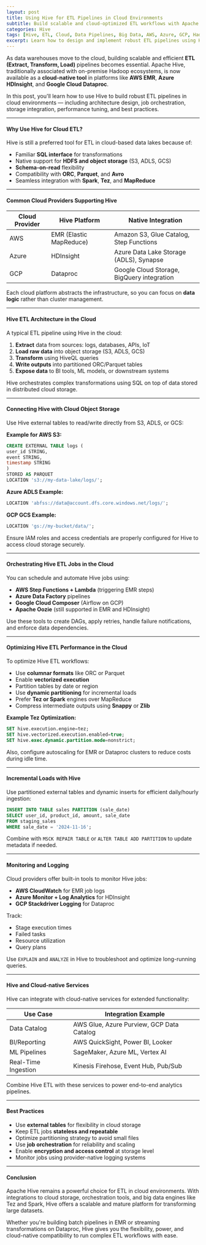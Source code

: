 ```yaml
---
layout: post
title: Using Hive for ETL Pipelines in Cloud Environments
subtitle: Build scalable and cloud-optimized ETL workflows with Apache Hive on AWS, Azure, and GCP
categories: Hive
tags: [Hive, ETL, Cloud, Data Pipelines, Big Data, AWS, Azure, GCP, Hadoop]
excerpt: Learn how to design and implement robust ETL pipelines using Hive in cloud environments like AWS, Azure, and GCP. Explore best practices, performance tips, and integration with cloud-native services.
---
```

As data warehouses move to the cloud, building scalable and efficient **ETL (Extract, Transform, Load)** pipelines becomes essential. Apache Hive, traditionally associated with on-premise Hadoop ecosystems, is now available as a **cloud-native tool** in platforms like **AWS EMR**, **Azure HDInsight**, and **Google Cloud Dataproc**.

In this post, you'll learn how to use Hive to build robust ETL pipelines in cloud environments — including architecture design, job orchestration, storage integration, performance tuning, and best practices.

---

#### Why Use Hive for Cloud ETL?

Hive is still a preferred tool for ETL in cloud-based data lakes because of:

- Familiar **SQL interface** for transformations
- Native support for **HDFS and object storage** (S3, ADLS, GCS)
- **Schema-on-read** flexibility
- Compatibility with **ORC**, **Parquet**, and **Avro**
- Seamless integration with **Spark**, **Tez**, and **MapReduce**

---

#### Common Cloud Providers Supporting Hive

| Cloud Provider | Hive Platform                    | Native Integration                         |
|----------------|----------------------------------|---------------------------------------------|
| AWS            | EMR (Elastic MapReduce)          | Amazon S3, Glue Catalog, Step Functions     |
| Azure          | HDInsight                        | Azure Data Lake Storage (ADLS), Synapse     |
| GCP            | Dataproc                         | Google Cloud Storage, BigQuery integration  |

Each cloud platform abstracts the infrastructure, so you can focus on **data logic** rather than cluster management.

---

#### Hive ETL Architecture in the Cloud

A typical ETL pipeline using Hive in the cloud:

1. **Extract** data from sources: logs, databases, APIs, IoT
2. **Load raw data** into object storage (S3, ADLS, GCS)
3. **Transform** using HiveQL queries
4. **Write outputs** into partitioned ORC/Parquet tables
5. **Expose data** to BI tools, ML models, or downstream systems

Hive orchestrates complex transformations using SQL on top of data stored in distributed cloud storage.

---

#### Connecting Hive with Cloud Object Storage

Use Hive external tables to read/write directly from S3, ADLS, or GCS:

**Example for AWS S3:**

```sql
CREATE EXTERNAL TABLE logs (
user_id STRING,
event STRING,
timestamp STRING
)
STORED AS PARQUET
LOCATION 's3://my-data-lake/logs/';
```

**Azure ADLS Example:**

```sql
LOCATION 'abfss://data@account.dfs.core.windows.net/logs/';
```

**GCP GCS Example:**

```sql
LOCATION 'gs://my-bucket/data/';
```

Ensure IAM roles and access credentials are properly configured for Hive to access cloud storage securely.

---

#### Orchestrating Hive ETL Jobs in the Cloud

You can schedule and automate Hive jobs using:

- **AWS Step Functions + Lambda** (triggering EMR steps)
- **Azure Data Factory** pipelines
- **Google Cloud Composer** (Airflow on GCP)
- **Apache Oozie** (still supported in EMR and HDInsight)

Use these tools to create DAGs, apply retries, handle failure notifications, and enforce data dependencies.

---

#### Optimizing Hive ETL Performance in the Cloud

To optimize Hive ETL workflows:

- Use **columnar formats** like ORC or Parquet
- Enable **vectorized execution**
- Partition tables by date or region
- Use **dynamic partitioning** for incremental loads
- Prefer **Tez or Spark** engines over MapReduce
- Compress intermediate outputs using **Snappy** or **Zlib**

**Example Tez Optimization:**

```sql
SET hive.execution.engine=tez;
SET hive.vectorized.execution.enabled=true;
SET hive.exec.dynamic.partition.mode=nonstrict;
```

Also, configure autoscaling for EMR or Dataproc clusters to reduce costs during idle time.

---

#### Incremental Loads with Hive

Use partitioned external tables and dynamic inserts for efficient daily/hourly ingestion:

```sql
INSERT INTO TABLE sales PARTITION (sale_date)
SELECT user_id, product_id, amount, sale_date
FROM staging_sales
WHERE sale_date = '2024-11-16';
```

Combine with `MSCK REPAIR TABLE` or `ALTER TABLE ADD PARTITION` to update metadata if needed.

---

#### Monitoring and Logging

Cloud providers offer built-in tools to monitor Hive jobs:

- **AWS CloudWatch** for EMR job logs
- **Azure Monitor + Log Analytics** for HDInsight
- **GCP Stackdriver Logging** for Dataproc

Track:
- Stage execution times
- Failed tasks
- Resource utilization
- Query plans

Use `EXPLAIN` and `ANALYZE` in Hive to troubleshoot and optimize long-running queries.

---

#### Hive and Cloud-native Services

Hive can integrate with cloud-native services for extended functionality:

| Use Case            | Integration Example                       |
|---------------------|-------------------------------------------|
| Data Catalog         | AWS Glue, Azure Purview, GCP Data Catalog |
| BI/Reporting         | AWS QuickSight, Power BI, Looker          |
| ML Pipelines         | SageMaker, Azure ML, Vertex AI            |
| Real-Time Ingestion  | Kinesis Firehose, Event Hub, Pub/Sub      |

Combine Hive ETL with these services to power end-to-end analytics pipelines.

---

#### Best Practices

- Use **external tables** for flexibility in cloud storage
- Keep ETL jobs **stateless and repeatable**
- Optimize partitioning strategy to avoid small files
- Use **job orchestration** for reliability and scaling
- Enable **encryption and access control** at storage level
- Monitor jobs using provider-native logging systems

---

#### Conclusion

Apache Hive remains a powerful choice for ETL in cloud environments. With integrations to cloud storage, orchestration tools, and big data engines like Tez and Spark, Hive offers a scalable and mature platform for transforming large datasets.

Whether you're building batch pipelines in EMR or streaming transformations on Dataproc, Hive gives you the flexibility, power, and cloud-native compatibility to run complex ETL workflows with ease.
